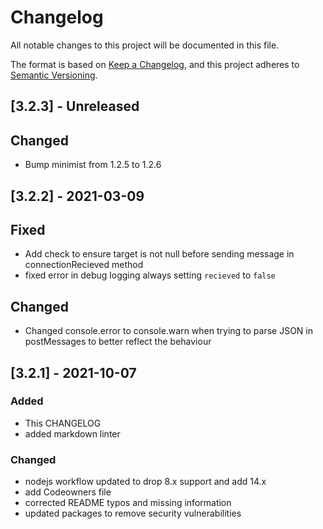 # Changelog
All notable changes to this project will be documented in this file.

The format is based on [Keep a Changelog](https://keepachangelog.com/en/1.0.0/),
and this project adheres to [Semantic Versioning](https://semver.org/spec/v2.0.0.html).

## [3.2.3] - Unreleased
## Changed
- Bump minimist from 1.2.5 to 1.2.6

## [3.2.2] - 2021-03-09
## Fixed
- Add check to ensure target is not null before sending message in connectionRecieved method
- fixed error in debug logging always setting `recieved` to `false`

## Changed
- Changed console.error to console.warn when trying to parse JSON in postMessages to better reflect the behaviour

## [3.2.1] - 2021-10-07
### Added
- This CHANGELOG
- added markdown linter
### Changed
- nodejs workflow updated to drop 8.x support and add 14.x
- add Codeowners file
- corrected README typos and missing information
- updated packages to remove security vulnerabilities

